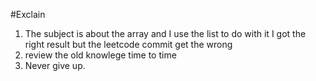 #Exclain
1. The subject is about the array and I use the list to do with it
   I got the right result but the leetcode commit get the wrong 
2. review the old knowlege time to time
3. Never give up. 